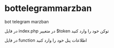 # bottelegrammarzban
bot telegram marzban

در فایل index.php 
در متغییر $token  توکن خود را وارد کنید 


در فایل function اطلاعات پنل خود را وارد کنید
